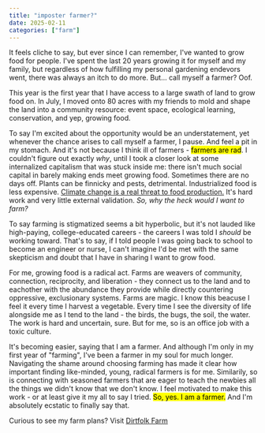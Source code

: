 ```yaml
---
title: "imposter farmer?"
date: 2025-02-11
categories: ["farm"]
---
```


It feels cliche to say, but ever since I can remember, I've wanted to grow food for people. I've spent the last 20 years growing it for myself and my family, but regardless of how fulfilling my personal gardening endevors went, there was always an itch to do more. But... call myself a farmer? Oof.

This year is the first year that I have access to a large swath of land to grow food on. In July, I moved onto 80 acres with my friends to mold and shape the land into a community resource: event space, ecological learning, conservation, and yep, growing food.

To say I'm excited about the opportunity would be an understatement, yet whenever the chance arises to call myself a farmer, I pause. And feel a pit in my stomach. And it's not because I think ill of farmers - <mark>farmers are rad</mark>. I couldn't figure out exactly *why*, until I took a closer look at some internalized capitalism that was stuck inside me: there isn't much social capital in barely making ends meet growing food. Sometimes there are no days off. Plants can be finnicky and pests, detrimental. Industrialized food is less expensive. [Climate change is a real threat to food production.](https://civileats.com/2022/12/05/climate-change-is-pushing-pacific-northwest-farmers-to-protect-crops-from-extreme-heat/) It's hard work and very little external validation. *So, why the heck would I want to farm?*

To say farming is stigmatized seems a bit hyperbolic, but it's not lauded like high-paying, college-educated careers - the careers I was told I *should* be working toward. That's to say, if I told people I was going back to school to become an engineer or nurse, I can't imagine I'd be met with the same skepticism and doubt that I have in sharing I want to grow food.

For me, growing food is a radical act. Farms are weavers of community, connection, reciprocity, and liberation - they connect us to the land and to eachother with the abundance they provide while directly countering oppressive, exclusionary systems. Farms are magic. I know this beacuse I feel it every time I harvest a vegetable. Every time I see the diversity of life alongside me as I tend to the land - the birds, the bugs, the soil, the water. The work is hard and uncertain, sure. But for me, so is an office job with a toxic culture.

It's becoming easier, saying that I am a farmer. And although I'm only in my first year of "farming", I've been a farmer in my soul for much longer. Navigating the shame around choosing farming has made it clear how important finding like-minded, young, radical farmers is for me. Similarily, so is connecting with seasoned farmers that are eager to teach the newbies all the things we didn't know that we don't know. I feel motivated to make this work - or at least give it my all to say I tried. <mark>So, yes. I am a farmer.</mark> And I'm absolutely ecstatic to finally say that.

Curious to see my farm plans? Visit [Dirtfolk Farm](https://www.dirtfolkfarm.com)